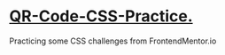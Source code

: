<h1> <ins> QR-Code-CSS-Practice.  </ins></h1> 
Practicing some CSS challenges from FrontendMentor.io
